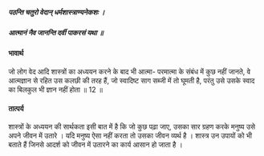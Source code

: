 ##### पठन्ति चतुरो वेदान् धर्मशास्त्राण्यनेकशः ।
##### आत्मानं नैव जानन्ति दर्वी पाकरसं यथा ॥

#### भावार्थ

जो लोग वेद आदि शास्त्रों का अध्ययन करने के बाद भी आत्मा- परमात्मा के संबंध में कुछ नहीं जानते, वे आत्मज्ञान से रहित उस कलछी की तरह हैं, जो स्वादिष्ट साग सब्जी में तो घूमती है, परंतु उसे उसके स्वाद का बिलकुल भी ज्ञान नहीं होता ॥ 12 ॥

#### तात्पर्य

शास्त्रों के अध्ययन की सार्थकता इसी बात में है कि जो कुछ पढ़ा जाए, उसका सार ग्रहण करके मनुष्य उसे अपने जीवन में उतारे । यदि मनुष्य ऐसा नहीं करता तो उसका जीवन व्यर्थ है । शास्त्र उन उपायों को भी बताते हैं जिनसे आदर्श को जीवन में उतारने का कार्य आसान हो जाता है ।